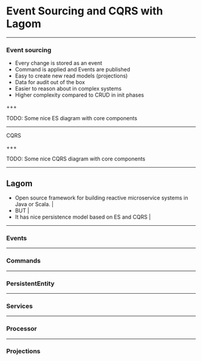 # Event Sourcing and CQRS with Lagom

---

### Event sourcing

- Every change is stored as an event
- Command is applied and Events are published
- Easy to create new read models (projections)
- Data for audit out of the box
- Easier to reason about in complex systems
- Higher complexity compared to CRUD in init phases

+++

TODO: Some nice ES diagram with core components

---

CQRS

+++

TODO: Some nice CQRS diagram with core components

---

## Lagom

- Open source framework for building reactive microservice systems in Java or Scala. |
- BUT |
- It has nice persistence model based on ES and CQRS |

---

### Events

---

### Commands

---

### PersistentEntity

---

### Services

---

### Processor

---

### Projections